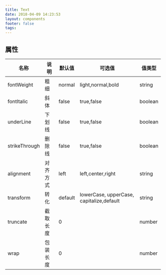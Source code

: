 ```yaml
---
title: Text
date: 2018-04-09 14:23:53
layout: components
footer: false
tags:
---
```


## 属性

| 名称  | 说明 | 默认值 | 可选值 |值类型 |
| ----- | ------ | ----- | ----- | --------- |
| fontWeight | 粗细 | normal | light,normal,bold| string |
| fontItalic | 斜体 | false | true,false | boolean |
| underLine | 下划线 | false | true,false | boolean |
| strikeThrough | 删除线 | false | true,false | boolean |
| alignment | 对齐方式 |  left |   left,center,right      | string |
| transform | 转化 | default | lowerCase, upperCase, capitalize,default| string |
| truncate | 截取长度 | 0 |          | number |
| wrap | 包装长度 | 0 |          | number |
